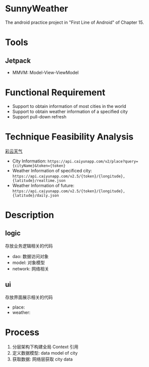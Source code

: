 # SunnyWeather

The android practice project in "First Line of Android" of Chapter 15.

# Tools

## Jetpack

- MMVM: Model-View-ViewModel

# Functional Requirement

- Support to obtain information of most cities in the world
- Support to obtain weather information of a specified city
- Support pull-down refresh

# Technique Feasibility Analysis

[彩云天气](https://dashboard.caiyunapp.com)
- City Information: `https://api.caiyunapp.com/v2/place?query={cityName}&token={token}`
- Weather Information of specificed city: `https://api.caiyunapp.com/v2.5/{token}/{longitude}, {latitude}/realtime.json`
- Weather Information of future: `https://api.caiyunapp.com/v2.5/{token}/{longitude}, {latitude}/daily.json`

# Description

## logic

存放业务逻辑相关的代码

- dao: 数据访问对象
- model: 对象模型
- network: 网络相关

## ui

存放界面展示相关的代码

- place: 
- weather: 

# Process

1. 分层架构下构建全局 Context 引用
2. 定义数据模型: data model of city
3. 获取数据: 网络层获取 city data
